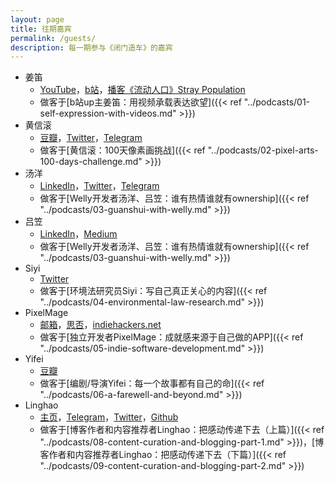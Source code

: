 ```yaml
---
layout: page
title: 往期嘉宾
permalink: /guests/
description: 每一期参与《闭门造车》的嘉宾
---
```


- 姜笛
    - [YouTube](https://www.youtube.com/channel/UC9z2DPYJtVI6dFQzt92kaFQ)，[b站](https://space.bilibili.com/228834724/)，[播客《流动人口》Stray Population](https://podcast.cscript.site/)
    - 做客于[b站up主姜笛：用视频承载表达欲望]({{< ref "../podcasts/01-self-expression-with-videos.md" >}})
- 黄信滚
    - [豆瓣](https://www.douban.com/people/mfcndw/)，[Twitter](https://twitter.com/MtFront)，[Telegram](https://t.me/mtfront)
    - 做客于[黄信滚：100天像素画挑战]({{< ref "../podcasts/02-pixel-arts-100-days-challenge.md" >}})
- 汤洋
    - [LinkedIn](https://www.linkedin.com/in/tangyang/)，[Twitter](https://twitter.com/tangyang)，[Telegram](https://t.me/ytang)
    - 做客于[Welly开发者汤洋、吕笠：谁有热情谁就有ownership]({{< ref "../podcasts/03-guanshui-with-welly.md" >}})
- 吕笠
    - [LinkedIn](https://www.linkedin.com/in/li-lu-77110715)，[Medium](https://medium.com/@lilu_98243)
    - 做客于[Welly开发者汤洋、吕笠：谁有热情谁就有ownership]({{< ref "../podcasts/03-guanshui-with-welly.md" >}})
- Siyi
    - [Twitter](https://twitter.com/41shen)
    - 做客于[环境法研究员Siyi：写自己真正关心的内容]({{< ref "../podcasts/04-environmental-law-research.md" >}})
- PixelMage
    - [邮箱](huajian.hhj@gmail.com)，[思否](https://segmentfault.com/u/pixelmage)，[indiehackers.net](https://indiehackers.net/pxmage)
    - 做客于[独立开发者PixelMage：成就感来源于自己做的APP]({{< ref "../podcasts/05-indie-software-development.md" >}})
- Yifei
    - [豆瓣](https://www.douban.com/people/sylvia_smile/)
    - 做客于[编剧/导演Yifei：每一个故事都有自己的命]({{< ref "../podcasts/06-a-farewell-and-beyond.md" >}})
- Linghao
    - [主页](https://linghao.io/)，[Telegram](https://t.me/linghao)，[Twitter](https://twitter.com/instante_42)，[Github](https://github.com/dnc1994)
    - 做客于[博客作者和内容推荐者Linghao：把感动传递下去（上篇）]({{< ref "../podcasts/08-content-curation-and-blogging-part-1.md" >}})，[博客作者和内容推荐者Linghao：把感动传递下去（下篇）]({{< ref "../podcasts/09-content-curation-and-blogging-part-2.md" >}})